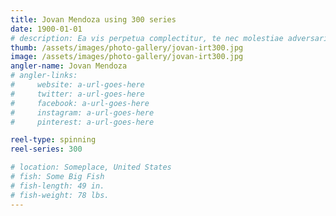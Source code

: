 ```yaml
---
title: Jovan Mendoza using 300 series
date: 1900-01-01
# description: Ea vis perpetua complectitur, te nec molestiae adversarium. Corpora nominati mediocritatem te sea, no purto periculis mei. Ut nec quod intellegat, ut tation quaeque vim. His vocent appetere ut, duo in choro instructior.
thumb: /assets/images/photo-gallery/jovan-irt300.jpg
image: /assets/images/photo-gallery/jovan-irt300.jpg
angler-name: Jovan Mendoza
# angler-links: 
#     website: a-url-goes-here
#     twitter: a-url-goes-here
#     facebook: a-url-goes-here
#     instagram: a-url-goes-here
#     pinterest: a-url-goes-here

reel-type: spinning
reel-series: 300

# location: Someplace, United States
# fish: Some Big Fish
# fish-length: 49 in.
# fish-weight: 78 lbs.
---
```


